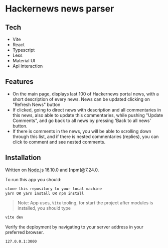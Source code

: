 # Hackernews news parser

## Tech

- Vite
- React
- Typescript
- Less
- Material UI
- Api interaction

## Features

- On the main page, displays last 100 of Hackernews portal news, with a short description of every news. News can be updated clicking on "Refresh News" button
- If clicked, going to direct news with description and all commentaries in this news, also able to update this commentaries, while pushing "Update Comments", and go back to all news by pressing 'Back to all news' button.
- If there is comments in the news, you will be able to scrolling down through this list, and if there is nested commentaries (replies), you can click to comment and see nested comments.

## Installation

Written on [Node.js](https://nodejs.org/) 16.10.0 and [npm]@7.24.0.

To run this app you should:

```sh
clone this repository to your local machine
yarn OR yarn install OR npm install
```

> Note: App uses, ` Vite ` tooling, for start the project after modules is installed, you should type

```sh
vite dev
```

Verify the deployment by navigating to your server address in
your preferred browser.
```sh
127.0.0.1:3000
```